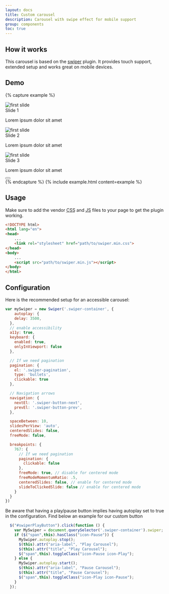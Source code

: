 ```yaml
---
layout: docs
title: Custom carousel
description: Carousel with swipe effect for mobile support
group: components
toc: true
---
```


## How it works

This carousel is based on the [swiper](http://idangero.us/swiper/) plugin. It provides touch support, extended setup and works great on mobile devices.

## Demo

{% capture example %}
<div class="swiper-container" style="width: 37.5rem;">
    <div class="swiper-wrapper">
        <div class="swiper-slide" id="slide1">
            <div class="card">
                <div class="card-img">
                    <img alt="first slide" src="{{ site.baseurl }}/docs/{{ site.docs_version }}/assets/img/green.png">
                </div>
                <div class="card-body">
                    <div class="card-title">Slide 1</div>
                    <p>Lorem ipsum dolor sit amet</p>
                </div>
            </div>
        </div>
        <div class="swiper-slide" id="slide2">
            <div class="card">
                <div class="card-img">
                    <img alt="first slide" src="{{ site.baseurl }}/docs/{{ site.docs_version }}/assets/img/blue.png">
                </div>
                <div class="card-body">
                    <div class="card-title">Slide 2</div>
                    <p>Lorem ipsum dolor sit amet</p>
                </div>
            </div>
        </div>
        <div class="swiper-slide" id="slide3">
            <div class="card">
                <div class="card-img">
                    <img alt="first slide" src="{{ site.baseurl }}/docs/{{ site.docs_version }}/assets/img/pink.png">
                </div>
                <div class="card-body">
                    <div class="card-title">Slide 3</div>
                    <p>Lorem ipsum dolor sit amet</p>
                </div>
            </div>
        </div>
    </div>
    <div class="swiperButton">
        <button id="swiperPlayButton" type="button" class="btn btn-info btn-xs" aria-label="Pause Carousel" title="Pause Carousel">
        <span class="icon-Pause" aria-hidden="true"></span>
        </button>
    </div>
    <div class="swiper-pagination"></div>
    <div class="swiper-button-prev" title="Previous"></div>
    <div class="swiper-button-next" title="Next"></div>
</div>
{% endcapture %}
{% include example.html content=example %}

## Usage

Make sure to add the vendor <abbr title="Cascading Stylesheet">CSS</abbr> and <abbr title="Javascript">JS</abbr> files to your page to get the plugin working.

```html
<!DOCTYPE html>
<html lang="en">
<head>
    ...
    <link rel="stylesheet" href="path/to/swiper.min.css">
</head>
<body>
    ...
    <script src="path/to/swiper.min.js"></script>
</body>
</html>
```

## Configuration

Here is the recommended setup for an accessible carousel:

```javascript
var mySwiper = new Swiper('.swiper-container', {
    autoplay: {
    delay: 3500,
  },
  // enable accessibility
  a11y: true,
  keyboard: {
    enabled: true,
    onlyInViewport: false
  },

  // If we need pagination
  pagination: {
    el: '.swiper-pagination',
    type: 'bullets',
    clickable: true
  },

  // Navigation arrows
  navigation: {
    nextEl: '.swiper-button-next',
    prevEl: '.swiper-button-prev',
  },

  spaceBetween: 10,
  slidesPerView: 'auto',
  centeredSlides: false,
  freeMode: false,

  breakpoints: {
    767: {
      // If we need pagination
      pagination: {
        clickable: false
      },
      freeMode: true, // disable for centered mode
      freeModeMomentumRatio: .5,
      centeredSlides: false, // enable for centered mode
      slideToClickedSlide: false // enable for centered mode
    }
  }
})
```
Be aware that having a play/pause button implies having autoplay set to true in the configuration.
Find below an example for our custom button

```javascript
  $("#swiperPlayButton").click(function () {
    var MySwiper = document.querySelector('.swiper-container').swiper;
    if ($("span",this).hasClass("icon-Pause")) {
      MySwiper.autoplay.stop();
      $(this).attr("aria-label", "Play Carousel");
      $(this).attr("title", "Play Carousel");
      $("span",this).toggleClass("icon-Pause icon-Play");
    } else {
      MySwiper.autoplay.start();
      $(this).attr("aria-label", "Pause Carousel");
      $(this).attr("title", "Pause Carousel");
      $("span",this).toggleClass("icon-Play icon-Pause");
    }
  });
```

